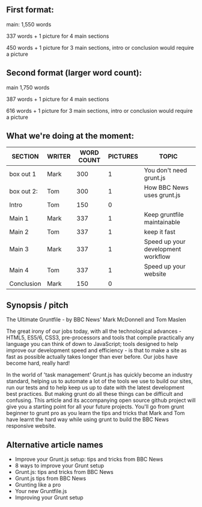## First format:

main: 1,550 words

337 words + 1 picture for 4 main sections

450 words + 1 picture for 3 main sections, intro or conclusion would require a picture 

## Second format (larger word count):

main 1,750 words

387 words + 1 picture for 4 main sections

616 words + 1 picture for 3 main sections, intro or conclusion would require a picture 

## What we're doing at the moment:

| SECTION      | WRITER  | WORD COUNT | PICTURES | TOPIC                              |
| ------------ | ------- | ---------- | -------- | ---------------------------------- |
| box out 1    | Mark    | 300        | 1        | You don't need grunt.js            |
| box out 2:   | Tom     | 300        | 1        | How BBC News uses grunt.js         |
| Intro        | Tom     | 150        | 0        |                                    |
| Main 1       | Mark    | 337        | 1        | Keep gruntfile maintainable        |
| Main 2       | Tom     | 337        | 1        | keep it fast                       |
| Main 3       | Mark    | 337        | 1        | Speed up your development workflow |
| Main 4       | Tom     | 337        | 1        | Speed up your website              |
| Conclusion   | Mark    | 150        | 0        |                                    |


## Synopsis / pitch

The Ultimate Gruntfile - by BBC News' Mark McDonnell and Tom Maslen

The great irony of our jobs today, with all the technological advances - HTML5, ES5/6, CSS3, pre-processors and tools that compile practically any language you can think of down to JavaScript; tools designed to help improve our development speed and efficiency - is that to make a site as fast as possible actually takes longer than ever before.  Our jobs have become hard, really hard!

In the world of 'task management' Grunt.js has quickly become an industry standard, helping us to automate a lot of the tools we use to build our sites, run our tests and to help keep us up to date with the latest development best practices. But making grunt do all these things can be difficult and confusing.  This article and its accompanying open source github project will give you a starting point for all your future projects.  You'll go from grunt beginner to grunt pro as you learn the tips and tricks that Mark and Tom have learnt the hard way while using grunt to build the BBC News responsive website.

## Alternative article names

* Improve your Grunt.js setup: tips and tricks from BBC News
* 8 ways to improve your Grunt setup
* Grunt.js: tips and tricks from BBC News
* Grunt.js tips from BBC News
* Grunting like a pro
* Your new Gruntfile.js
* Improving your Grunt setup